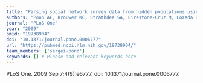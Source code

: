 ```yaml
---
title: "Parsing social network survey data from hidden populations using stochastic context-free grammars"
authors: "Poon AF, Brouwer KC, Strathdee SA, Firestone-Cruz M, Lozada RM, Pond SL, Heckathorn DD, Frost SD."
journal: "PLoS One"
year: "2009"
pmid: "19738904"
doi: "10.1371/journal.pone.0006777"
url: "https://pubmed.ncbi.nlm.nih.gov/19738904/"
team_members: ['sergei-pond']
keywords: [] # Please add relevant keywords here
---
```

PLoS One. 2009 Sep 7;4(9):e6777. doi: 10.1371/journal.pone.0006777.